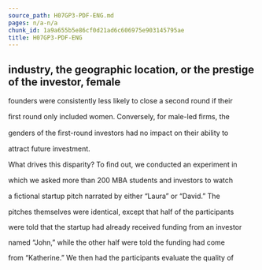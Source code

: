 ```yaml
---
source_path: H07GP3-PDF-ENG.md
pages: n/a-n/a
chunk_id: 1a9a655b5e86cf0d21ad6c606975e903145795ae
title: H07GP3-PDF-ENG
---
```

## industry, the geographic location, or the prestige of the investor, female

founders were consistently less likely to close a second round if their

ﬁrst round only included women. Conversely, for male-led ﬁrms, the

genders of the ﬁrst-round investors had no impact on their ability to

attract future investment.

What drives this disparity? To ﬁnd out, we conducted an experiment in

which we asked more than 200 MBA students and investors to watch

a ﬁctional startup pitch narrated by either “Laura” or “David.” The

pitches themselves were identical, except that half of the participants

were told that the startup had already received funding from an investor

named “John,” while the other half were told the funding had come

from “Katherine.” We then had the participants evaluate the quality of

